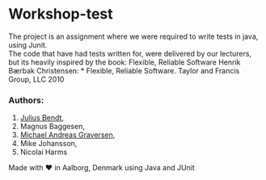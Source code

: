 # Workshop-test

The project is an assignment where we were required to write tests in java, using Junit.  <br>
The code that have had tests written for, were delivered by our lecturers, but its heavily inspired by the book: Flexible, Reliable Software Henrik Bærbak Christensen: * Flexible, Reliable Software. Taylor and Francis Group, LLC 2010


### Authors:
1. [Julius Bendt](https://juto.dk),
2. Magnus Baggesen,
3. [Michael Andreas Graversen](mailto:michael-graversen@hotmail.com),
4. Mike Johansson,
5. Nicolai Harms


Made with :heart: in Aalborg, Denmark using Java and JUnit
